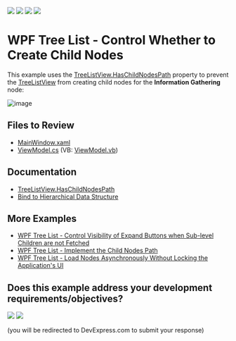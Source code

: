 <!-- default badges list -->
![](https://img.shields.io/endpoint?url=https://codecentral.devexpress.com/api/v1/VersionRange/169234808/19.1.2%2B)
[![](https://img.shields.io/badge/Open_in_DevExpress_Support_Center-FF7200?style=flat-square&logo=DevExpress&logoColor=white)](https://supportcenter.devexpress.com/ticket/details/T830468)
[![](https://img.shields.io/badge/📖_How_to_use_DevExpress_Examples-e9f6fc?style=flat-square)](https://docs.devexpress.com/GeneralInformation/403183)
[![](https://img.shields.io/badge/💬_Leave_Feedback-feecdd?style=flat-square)](#does-this-example-address-your-development-requirementsobjectives)
<!-- default badges end -->

# WPF Tree List - Control Whether to Create Child Nodes

This example uses the [TreeListView.HasChildNodesPath](https://docs.devexpress.com/WPF/DevExpress.Xpf.Grid.TreeListView.HasChildNodesPath) property to prevent the [TreeListView](https://docs.devexpress.com/WPF/9566/controls-and-libraries/data-grid/views/treelist-view) from creating child nodes for the **Information Gathering** node:

![image](https://github.com/DevExpress-Examples/how-to-control-whether-to-create-child-nodes/assets/65009440/d416417f-f5e9-414b-abe4-c785964d4def)

## Files to Review

* [MainWindow.xaml](./CS/HasChildNodes/MainWindow.xaml)
* [ViewModel.cs](./CS/HasChildNodes/ViewModel.cs) (VB: [ViewModel.vb](./VB/HasChildNodes/ViewModel.vb))

## Documentation

* [TreeListView.HasChildNodesPath](https://docs.devexpress.com/WPF/DevExpress.Xpf.Grid.TreeListView.HasChildNodesPath)
* [Bind to Hierarchical Data Structure](https://docs.devexpress.com/WPF/10366/controls-and-libraries/data-grid/display-hierarchical-data/bind-to-hierarchical-data-structure)

## More Examples

* [WPF Tree List - Control Visibility of Expand Buttons when Sub-level Children are not Fetched](https://github.com/DevExpress-Examples/wpf-tree-list-control-expand-buttons-when-sub-level-children-are-not-fetched)
* [WPF Tree List - Implement the Child Nodes Path](https://github.com/DevExpress-Examples/wpf-treelist-implement-childnodespath)
* [WPF Tree List - Load Nodes Asynchronously Without Locking the Application's UI](https://github.com/DevExpress-Examples/wpf-treelist-load-nodes-asynchronously)
<!-- feedback -->
## Does this example address your development requirements/objectives?

[<img src="https://www.devexpress.com/support/examples/i/yes-button.svg"/>](https://www.devexpress.com/support/examples/survey.xml?utm_source=github&utm_campaign=wpf-tree-list-control-whether-to-create-child-nodes&~~~was_helpful=yes) [<img src="https://www.devexpress.com/support/examples/i/no-button.svg"/>](https://www.devexpress.com/support/examples/survey.xml?utm_source=github&utm_campaign=wpf-tree-list-control-whether-to-create-child-nodes&~~~was_helpful=no)

(you will be redirected to DevExpress.com to submit your response)
<!-- feedback end -->
